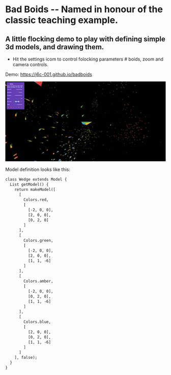 # Bad Boids -- Named in honour of the classic teaching example.

## A little flocking demo to play with defining simple 3d models, and drawing them.
* Hit the settings icom to control folocking parameters # boids, zoom and camera controls.

Demo: https://j6c-001.github.io/badboids

![Screenshot](bb1.png)

Model definition looks like this:
```
class Wedge extends Model {
  List getModel() {
    return makeModel([
      [
        Colors.red,
        [
          [-2, 0, 0],
          [2, 0, 0],
          [0, 2, 0]
        ]
      ],
      [
        Colors.green,
        [
          [-2, 0, 0],
          [2, 0, 0],
          [1, 1, -6]
        ]
      ],
      [
        Colors.amber,
        [
          [-2, 0, 0],
          [0, 2, 0],
          [1, 1, -6]
        ]
      ],
      [
        Colors.blue,
        [
          [2, 0, 0],
          [0, 2, 0],
          [1, 1, -6]
        ]
      ]
    ], false);
  }
}
```
